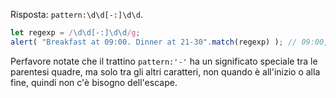 Risposta: `pattern:\d\d[-:]\d\d`.

```js run
let regexp = /\d\d[-:]\d\d/g;
alert( "Breakfast at 09:00. Dinner at 21-30".match(regexp) ); // 09:00, 21-30
```

Perfavore notate che il trattino `pattern:'-'` ha un significato speciale tra le parentesi quadre, ma solo tra gli altri caratteri, non quando è all'inizio o alla fine, quindi non c'è bisogno dell'escape.
